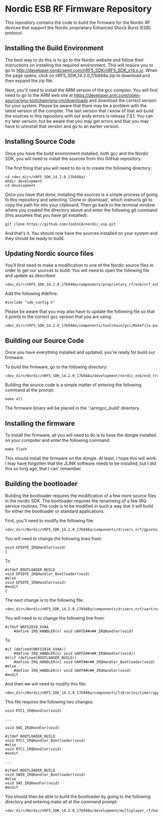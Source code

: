 Nordic ESB RF Firmware Repository
===

This repository contains the code to build the firmware for the Nordic RF devices that support the Nordic proprietary Enhanced Shock Burst (ESB) protocol.

Installing the Build Environment
---

The best way to do this is to go to the Nordic website and follow their instructions on installing the required environment.  This will require you to go to http://developer.nordicsemi.com/nRF5_SDK/nRF5_SDK_v14.x.x/.  When the page opens, click on nRF5_SDK_14.2.0_17b948a.zip to download and then expand the zip file.

Next, you'll need to install the ARM version of the gcc compiler.  You will first need to go to the ARM web site at https://developer.arm.com/open-source/gnu-toolchain/gnu-rm/downloads and download the correct version for your system.  Please be aware that there may be a problem with the latest version of the compiler.  The last version that I know of that will build the sources in this repository with out andy errors is release 7.3.1.  You can try later version, but be aware that you may get errors and that you may have to uninstall that version and go to an earlier version.

Installing Source Code
---
Once you have the build environment installed, both gcc and the Nordic SDK, you will need to install the sources from this GitHub repository.

The first thing that you will need to do is to create the following directory:
```
cd <dev_dir>/nRF5_SDK_14.2.0_17b948a/
mkdir development
cd development
```
Once you have that done, installing the sources is a simple process of going to this repository and selecting 'Clone or download', which instructs git to copy the path for into your clipboard.  Then go back to the terminal window where you created the directory above and enter the following git command (this assumes that you have git installed):
```
git clone https://github.com/JimInCA/nordic_esp.git
```
And that's it.  You should now have the sources installed on your system and they should be ready to build.

Updating Nordic source files
---

You'll first need to make a modification to one of the Nordic source files in order to get our sources to build.  You will need to open the following file and update as described:
```
<dev_dir>/nRF5_SDK_14.2.0_17b948a/components/proprietary_rf/esb/nrf_esb.h
```
Add the following #define:
```
#include "sdk_config.h"
```
Please be aware that you may also have to update the following file so that it points to the correct gcc version that you are using:
```
<dev_dir>/nRF5_SDK_14.2.0_17b948a/components/toolchain/gcc/Makefile.posix
```

Building our Source Code
---

Once you have everything installed and updated, you're ready for build our firmware.

To build the firmware, go to the following directory:
```
<dev_dir>/Nordic/nRF5_SDK_14.2.0_17b948a/development/nordic_esb/esb_transceiver/build/pca10031/armgcc
```
Building the source code is a simple matter of entering the following command at the prompt:
```
make all
```
The firmware binary will be placed in the '.\armgcc\_build' directory.


Installing the firmware
---

To install the firmware, all you will need to do is to have the dongle installed on your computer and enter the following command:
```
make flash
```
This should install the firmware on the dongle.  At least, I hope this will work.  I may have forgotten that the JLINK software needs to be installed, but I did this so long ago, that I can' remember.

Building the bootloader
---

Building the bootloader requires the modification of a few more source files in the nordic SDK.  The bootloader requires the renameing of a few IRQ service routines.  The code is to be modified in such a way that it will build for either the bootloader or standard applications.

First, you'll need to modify the following file:
```
<dev_dir>/Nordic/nRF5_SDK_14.2.0_17b948a/components/drivers_nrf/gpiote/nrf_drv_gpiote.c
```
You will need to change the following lines from:
```
void GPIOTE_IRQHandler(void)
{
```
To
```
#ifdef BOOTLOADER_BUILD
void GPIOTE_IRQHandler_Bootloader(void)
#else
void GPIOTE_IRQHandler(void)
#endif
{
```
The next change is to the following file:
```
<dev_dir>/Nordic/nRF5_SDK_14.2.0_17b948a/components/drivers_nrf/uart/nrf_drv_uart.c
```
You will need to to change the following line from:
``` 
#ifdef NRF52810_XXAA
    #define IRQ_HANDLER(n) void UARTE##n##_IRQHandler(void)
```

To
```
#if (defined(NRF52810_XXAA))
    #define IRQ_HANDLER(n) void UARTE##n##_IRQHandler(void))
#elif (defined(BOOTLOADER_BUILD))
    #define IRQ_HANDLER(n) void UART##n##_IRQHandler_Bootloader(void)
#else
    #define IRQ_HANDLER(n) void UART##n##_IRQHandler(void)
#endif
```

And then we will need to modify this file:
```
<dev_dir>/Nordic/nRF5_SDK_14.2.0_17b948a/components/libraries/timer/app_timer.c
```
This file requires the following two changes:
``` 
void RTC1_IRQHandler(void)

...

void SWI_IRQHandler(void)
```
``` 
#ifdef BOOTLOADER_BUILD
void RTC1_IRQHandler_Bootloader(void)
#else
void RTC1_IRQHandler(void)
#endif

...

#ifdef BOOTLOADER_BUILD
void SWI0_IRQHandler_Bootloader(void)
#else
void SWI_IRQHandler(void)
#endif
```

You should then be able to build the bootloader by going to the following directory and entering make all at the command prompt:
```
<dev_dir>/Nordic/nRF5_SDK_14.2.0_17b948a/development/multiplayer_rf/bootloader/build/pca10031/armgcc
```
